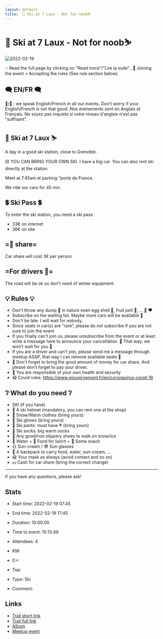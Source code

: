```yaml
---
layout: default
title:  🎿 Ski at 7 Laux - Not for noob⛷
---
```


#  🎿 Ski at 7 Laux - Not for noob⛷

![2022-02-19](/Stats/img/orig/2022-02-19.jpg)

💡 Read the full page by clicking on "Read more"/"Lire la suite"...💜
Joining the event = Accepting the rules (See rule section below)

## 🗨️ EN/FR 🗨️
🦅/🐓 : we speak English/French in all our events. Don't worry if your English/French is not that good. Nos évènements sont en Anglais et Français. Ne soyez pas inquiets si votre niveau d'anglais n'est pas "suffisant".

## 🎿 Ski at 7 Laux ⛷
A day in a good ski station, close to Grenoble.

🟨 YOU CAN BRING YOUR OWN SKI. I have a big car. You can also rent ski directly at the station.

Meet at 7.45am at parking "porte de France.

We ride our cars for 45 min.

## 💲 Ski Pass 💲
To enter the ski station, you need a ski pass.
- 33€ on internet
- 36€ on site

## =🚗 share=
Car share will cost 3€ per person

## =For drivers 🚗=
The road will be ok so don't need of winter equipment.

## 💡 Rules 💡
- Don't throw any dump 🚮 in nature even egg shell 🥚, fruit pelt 🍌, ... 🌳 ❤️
- Subscribe on the waiting list. Maybe more cars will be available 🚗
- Don't be late. I will wait for nobody.
- Since seats in car(s) are "rare", please do not subscribe if you are not sure to join the event
- If you finally can't join us, please unsubscribe from the event or at least write a message here to announce your cancellation. 💜 That way, we won't wait for you 💜
- If you are a driver and can't join, please send me a message through meetup ASAP, that way I can remove available seats 🚗
- 🚗 Don't forget to bring the good amount of money for car share. And please don't forget to pay your driver.
- 💟 You are responsible of your own health and security
- 😷 Covid rules: https://www.gouvernement.fr/en/coronavirus-covid-19

## ❔ What do you need ❔
- SKI (if you have)
- 🧢 A ski helmet (mandatory, you can rent one at the shop)
- 🧥 Snow/Warm clothes (bring yours)
- 🧤 Ski gloves (bring yours)
- 👖 Ski pants: must have 💗 (bring yours)
- 🧦 Ski socks: big warm socks
- 🥾 Any good/non slippery shoes to walk on snow/ice
- 🧃 Water + 🥪 Food for lunch + 🍫 Some snack
- 🌞 Sun-cream / 😎 Sun glasses
- 🎒 A backpack to carry food, water, sun-cream, ...
- 😷 Your mask as always (avoid contact and so on)
- 💵 Cash for car share (bring the correct change)

-----------------------
If you have any questions, please ask!

## Stats

- Start time: 2022-02-19 07:45
- End time: 2022-02-19 17:45
- Duration: 10:00:00
- Time to event: 15:13:49
- Attendees: 4

- KM: 
- D+: 
- Top: 
- Type: Ski
- Comment: 

## Links

- [Trail short link]()
- [Trail full link]()
- [Album](https://binnette.github.io/GacImg2022/)
- [Meetup event](https://www.meetup.com/grenoble-adventure-club-english-french/events/284096109/)
